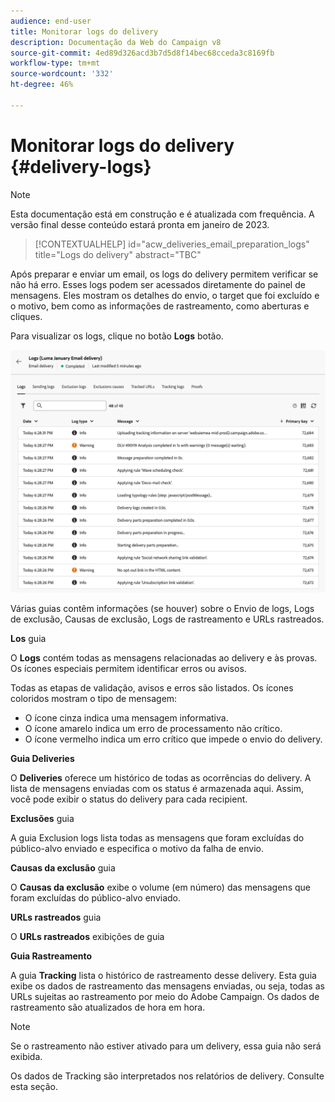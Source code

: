 ```yaml
---
audience: end-user
title: Monitorar logs do delivery
description: Documentação da Web do Campaign v8
source-git-commit: 4ed89d326acd3b7d5d8f14bec68cceda3c8169fb
workflow-type: tm+mt
source-wordcount: '332'
ht-degree: 46%

---
```


# Monitorar logs do delivery {#delivery-logs}

>[!NOTE]
>
>Esta documentação está em construção e é atualizada com frequência. A versão final desse conteúdo estará pronta em janeiro de 2023.

>[!CONTEXTUALHELP]
>id="acw_deliveries_email_preparation_logs"
>title="Logs do delivery"
>abstract="TBC"

Após preparar e enviar um email, os logs do delivery permitem verificar se não há erro. Esses logs podem ser acessados diretamente do painel de mensagens. Eles mostram os detalhes do envio, o target que foi excluído e o motivo, bem como as informações de rastreamento, como aberturas e cliques.

Para visualizar os logs, clique no botão **Logs** botão.

![](assets/logs.png)

Várias guias contêm informações (se houver) sobre o Envio de logs, Logs de exclusão, Causas de exclusão, Logs de rastreamento e URLs rastreados.

**Los** guia

O **Logs** contém todas as mensagens relacionadas ao delivery e às provas. Os ícones especiais permitem identificar erros ou avisos.

Todas as etapas de validação, avisos e erros são listados. Os ícones coloridos mostram o tipo de mensagem:

* O ícone cinza indica uma mensagem informativa.
* O ícone amarelo indica um erro de processamento não crítico.
* O ícone vermelho indica um erro crítico que impede o envio do delivery.

**Guia Deliveries**

O **Deliveries** oferece um histórico de todas as ocorrências do delivery. A lista de mensagens enviadas com os status é armazenada aqui. Assim, você pode exibir o status do delivery para cada recipient.

**Exclusões** guia

A guia Exclusion logs lista todas as mensagens que foram excluídas do público-alvo enviado e especifica o motivo da falha de envio.

**Causas da exclusão** guia

O **Causas da exclusão** exibe o volume (em número) das mensagens que foram excluídas do público-alvo enviado.

**URLs rastreados** guia

O **URLs rastreados** exibições de guia

**Guia Rastreamento**

A guia **Tracking** lista o histórico de rastreamento desse delivery. Esta guia exibe os dados de rastreamento das mensagens enviadas, ou seja, todas as URLs sujeitas ao rastreamento por meio do Adobe Campaign. Os dados de rastreamento são atualizados de hora em hora.

>[!NOTE]
>
>Se o rastreamento não estiver ativado para um delivery, essa guia não será exibida.

Os dados de Tracking são interpretados nos relatórios de delivery. Consulte esta seção.



